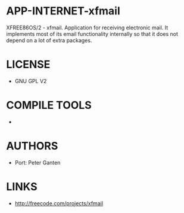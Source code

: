 APP-INTERNET-xfmail
===================

XFREE86OS/2 - xfmail. Application for receiving electronic mail. It implements most of its email functionality internally so that it does not depend on a lot of extra packages. 

LICENSE
===============
* GNU GPL V2

COMPILE TOOLS
===============
* 

AUTHORS
===============
* Port: Peter Ganten

LINKS
===============
* http://freecode.com/projects/xfmail
